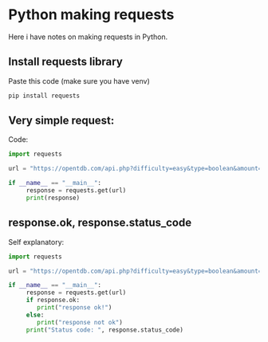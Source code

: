 # Python making requests
Here i have notes on making requests in Python.

## Install requests library
Paste this code (make sure you have venv)
```sh
pip install requests
```

## Very simple request:
Code:
```python
import requests

url = "https://opentdb.com/api.php?difficulty=easy&type=boolean&amount=5"

if __name__ == "__main__":
     response = requests.get(url)
     print(response)
```

## response.ok, response.status_code
Self explanatory:
```python
import requests

url = "https://opentdb.com/api.php?difficulty=easy&type=boolean&amount=5"

if __name__ == "__main__":
     response = requests.get(url)
     if response.ok:
        print("response ok!")
     else:
        print("response not ok")
     print("Status code: ", response.status_code)
```